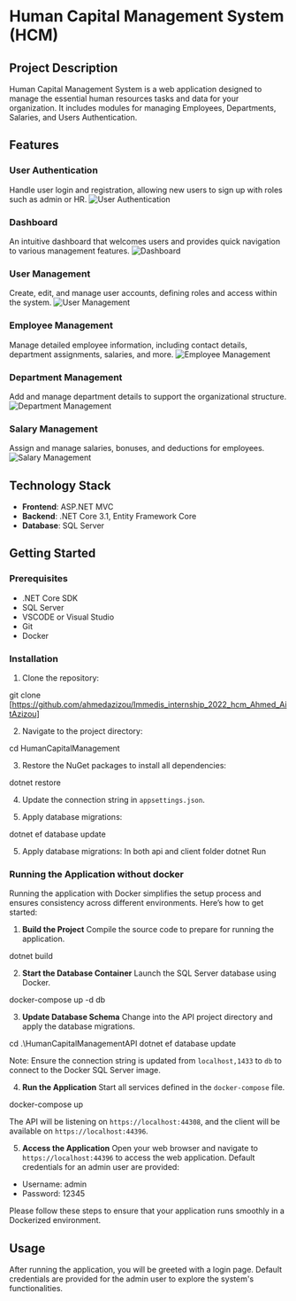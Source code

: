 # Human Capital Management System (HCM)

## Project Description
Human Capital Management System is a web application designed to manage the essential human resources tasks and data for your organization. It includes modules for managing Employees, Departments, Salaries, and Users Authentication.

## Features

### User Authentication
Handle user login and registration, allowing new users to sign up with roles such as admin or HR.
![User Authentication](https://camo.githubusercontent.com/aa780fb5989523eae96b70d0d308e5e55d8f2fcc122d54ff5d122a8a526510b0/68747470733a2f2f692e6962622e636f2f4b445135344b442f696d6167652d372e706e67)

### Dashboard
An intuitive dashboard that welcomes users and provides quick navigation to various management features.
![Dashboard](https://camo.githubusercontent.com/05cfc5ec95dc612b065e353e1a0a90bfc7c6934651fcc6cdea153c20c843b787/68747470733a2f2f692e6962622e636f2f4d38714d4e36382f696d6167652d382e706e67)

### User Management
Create, edit, and manage user accounts, defining roles and access within the system.
![User Management](https://camo.githubusercontent.com/14107e1bc788342a14f8830fe44e655019f85e00d7779930ea19f74648ac06ae/68747470733a2f2f692e6962622e636f2f4846634b4a52712f696d6167652d392e706e67)

### Employee Management
Manage detailed employee information, including contact details, department assignments, salaries, and more.
![Employee Management](https://camo.githubusercontent.com/c1e1366a5591c72f91d8dbbe4b2bc41ab203483b14915d7fad5c7402b2badef5/68747470733a2f2f692e6962622e636f2f644764576347432f696d6167652d31332e706e67)

### Department Management
Add and manage department details to support the organizational structure.
![Department Management](https://camo.githubusercontent.com/3da6ead983fb13e44e8fa27f18e3811024c36e90b241f022055e380c9577db65/68747470733a2f2f692e6962622e636f2f485066377342522f696d6167652d31312e706e67)

### Salary Management
Assign and manage salaries, bonuses, and deductions for employees.
![Salary Management](https://camo.githubusercontent.com/9f4e1168837771df8d7272e5a72c24a27aecfe8c095997df48ed2958a6ae6c14/68747470733a2f2f692e6962622e636f2f44436a4c5350742f696d6167652d31352e706e67)


## Technology Stack
- **Frontend**: ASP.NET MVC
- **Backend**: .NET Core 3.1, Entity Framework Core
- **Database**: SQL Server

## Getting Started

### Prerequisites
- .NET Core SDK
- SQL Server
- VSCODE or Visual Studio
- Git
- Docker


### Installation

1. Clone the repository:

git clone [https://github.com/ahmedazizou/Immedis_internship_2022_hcm_Ahmed_AitAzizou]

2. Navigate to the project directory:

cd HumanCapitalManagement

3. Restore the NuGet packages to install all dependencies:

dotnet restore

4. Update the connection string in `appsettings.json`.

5. Apply database migrations:

dotnet ef database update

5. Apply database migrations:
In both api and client folder
dotnet Run

### Running the Application without docker

Running the application with Docker simplifies the setup process and ensures consistency across different environments. Here’s how to get started:

1. **Build the Project**
   Compile the source code to prepare for running the application.

dotnet build

2. **Start the Database Container**
Launch the SQL Server database using Docker.

docker-compose up -d db


3. **Update Database Schema**
Change into the API project directory and apply the database migrations.

cd .\HumanCapitalManagementAPI
dotnet ef database update

Note: Ensure the connection string is updated from `localhost,1433` to `db` to connect to the Docker SQL Server image.

4. **Run the Application**
Start all services defined in the `docker-compose` file.


docker-compose up

The API will be listening on `https://localhost:44308`, and the client will be available on `https://localhost:44396`.

5. **Access the Application**
Open your web browser and navigate to `https://localhost:44396` to access the web application. Default credentials for an admin user are provided:
- Username: admin
- Password: 12345

Please follow these steps to ensure that your application runs smoothly in a Dockerized environment.

## Usage

After running the application, you will be greeted with a login page. Default credentials are provided for the admin user to explore the system's functionalities.
